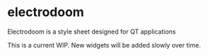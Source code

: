 # electrodoom
Electrodoom is a style sheet designed for QT applications

This is a current WIP. New widgets will be added slowly over time.
